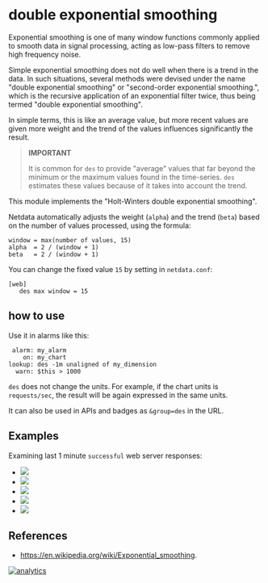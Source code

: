 <!--
title: "double exponential smoothing"
custom_edit_url: https://github.com/netdata/netdata/edit/master/web/api/queries/des/README.md
-->

# double exponential smoothing

Exponential smoothing is one of many window functions commonly applied to smooth data in signal
processing, acting as low-pass filters to remove high frequency noise.

Simple exponential smoothing does not do well when there is a trend in the data.
In such situations, several methods were devised under the name "double exponential smoothing"
or "second-order exponential smoothing.", which is the recursive application of an exponential
filter twice, thus being termed "double exponential smoothing".

In simple terms, this is like an average value, but more recent values are given more weight
and the trend of the values influences significantly the result.

> **IMPORTANT**
>
> It is common for `des` to provide "average" values that far beyond the minimum or the maximum
> values found in the time-series.
> `des` estimates these values because of it takes into account the trend.

This module implements the "Holt-Winters double exponential smoothing".

Netdata automatically adjusts the weight (`alpha`) and the trend (`beta`) based on the number
of values processed, using the formula:

```
window = max(number of values, 15)
alpha  = 2 / (window + 1)
beta   = 2 / (window + 1)
```

You can change the fixed value `15` by setting in `netdata.conf`:

```
[web]
   des max window = 15
```

## how to use

Use it in alarms like this:

```
 alarm: my_alarm
    on: my_chart
lookup: des -1m unaligned of my_dimension
  warn: $this > 1000
```

`des` does not change the units. For example, if the chart units is `requests/sec`, the result
will be again expressed in the same units. 

It can also be used in APIs and badges as `&group=des` in the URL.

## Examples

Examining last 1 minute `successful` web server responses:

-   ![](https://registry.my-netdata.io/api/v1/badge.svg?chart=web_log_nginx.response_statuses&options=unaligned&dimensions=success&group=min&after=-60&label=min)
-   ![](https://registry.my-netdata.io/api/v1/badge.svg?chart=web_log_nginx.response_statuses&options=unaligned&dimensions=success&group=average&after=-60&label=average&value_color=yellow)
-   ![](https://registry.my-netdata.io/api/v1/badge.svg?chart=web_log_nginx.response_statuses&options=unaligned&dimensions=success&group=ses&after=-60&label=single+exponential+smoothing&value_color=yellow)
-   ![](https://registry.my-netdata.io/api/v1/badge.svg?chart=web_log_nginx.response_statuses&options=unaligned&dimensions=success&group=des&after=-60&label=double+exponential+smoothing&value_color=orange)
-   ![](https://registry.my-netdata.io/api/v1/badge.svg?chart=web_log_nginx.response_statuses&options=unaligned&dimensions=success&group=max&after=-60&label=max)

## References

-   <https://en.wikipedia.org/wiki/Exponential_smoothing>.

[![analytics](https://www.google-analytics.com/collect?v=1&aip=1&t=pageview&_s=1&ds=github&dr=https%3A%2F%2Fgithub.com%2Fnetdata%2Fnetdata&dl=https%3A%2F%2Fmy-netdata.io%2Fgithub%2Fweb%2Fapi%2Fqueries%2Fdes%2FREADME&_u=MAC~&cid=5792dfd7-8dc4-476b-af31-da2fdb9f93d2&tid=UA-64295674-3)](<>)
